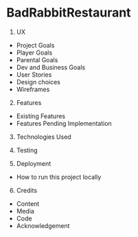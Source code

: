 # BadRabbitRestaurant

1. UX
  * Project Goals
  * Player Goals
  * Parental Goals
  * Dev and Business Goals
  * User Stories
  * Design choices
  * Wireframes
  
 2. Features
  * Existing Features
  * Features Pending Implementation
 
 3. Technologies Used
 
 4. Testing
 
 5. Deployment
  * How to run this project locally
  
 6. Credits
  * Content
  * Media
  * Code
  * Acknowledgement
  
 
